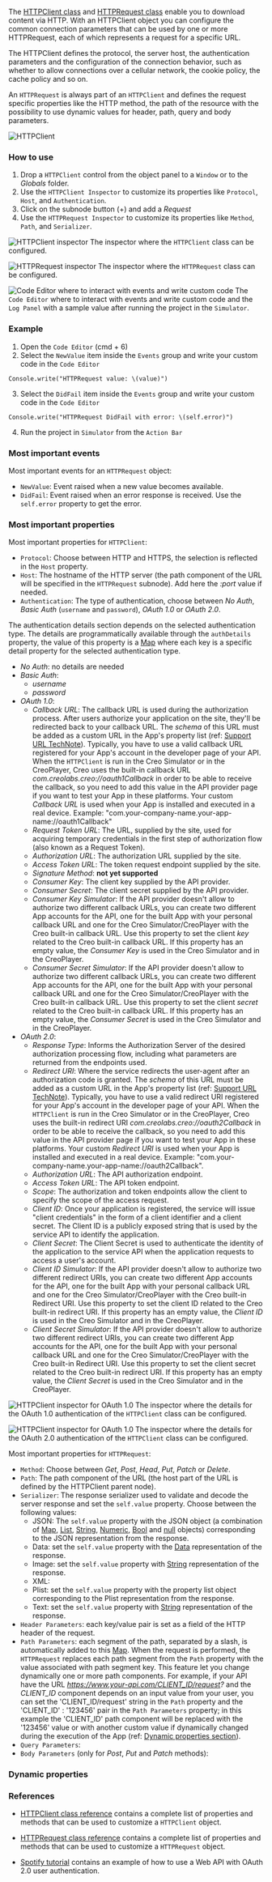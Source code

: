 The [HTTPClient class](../classes/HTTPClient.html) and [HTTPRequest class](../classes/HTTPRequest.html) enable you to download content via HTTP. With an HTTPClient object you can configure the common connection parameters that can be used by one or more HTTPRequest, each of which represents a request for a specific URL.

The HTTPClient defines the protocol, the server host, the authentication parameters and the configuration of the connection behavior, such as whether to allow connections over a cellular network, the cookie policy, the cache policy and so on.

An `HTTPRequest` is always part of an `HTTPClient` and defines the request specific properties like the HTTP method, the path of the resource with the possibility to use dynamic values for header, path, query and body parameters.

![HTTPClient](images/HTTPClient_main.png)

### How to use
1. Drop a `HTTPClient` control from the object panel to a `Window` or to the _Globals_ folder.
2. Use the `HTTPClient Inspector` to customize its properties like `Protocol`, `Host`, and `Authentication`.
3. Click on the subnode button (+) and add a _Request_
4. Use the `HTTPRequest Inspector` to customize its properties like `Method`, `Path`, and `Serializer`.

![`HTTPClient` inspector](images/HTTPClient_inspector.png)
The inspector where the `HTTPClient` class can be configured.

![`HTTPRequest` inspector](images/HTTPRequest_inspector.png)
The inspector where the `HTTPRequest` class can be configured.

![`Code Editor` where to interact with events and write custom code](images/HTTPRequest_code.png)
The `Code Editor` where to interact with events and write custom code and the `Log Panel` with a sample value after running the project in the `Simulator`.

### Example
1. Open the `Code Editor` (cmd + 6)
2. Select the `NewValue` item inside the `Events` group and write your custom code in the `Code Editor`
```
Console.write("HTTPRequest value: \(value)")
```
3. Select the `DidFail` item inside the `Events` group and write your custom code in the `Code Editor`
```
Console.write("HTTPRequest DidFail with error: \(self.error)")
```
4. Run the project in `Simulator` from the `Action Bar`

### Most important events
Most important events for an `HTTPRequest` object:
- `NewValue`: Event raised when a new value becomes available.
- `DidFail`: Event raised when an error response is received. Use the `self.error` property to get the error.

### Most important properties
Most important properties for `HTTPClient`:
- `Protocol`: Choose between HTTP and HTTPS, the selection is reflected in the `Host` property.
- `Host`: The hostname of the HTTP server (the path component of the URL will be specified in the `HTTPRequest` subnode). Add here the _:port_ value if needed.
- `Authentication`: The type of authentication, choose between _No Auth_, _Basic Auth_ (`username` and `password`), _OAuth 1.0_ or _OAuth 2.0_.

The authentication details section depends on the selected authentication type.
The details are programmatically available through the `authDetails` property, the value of this property is a [Map](../gravity/map.html) where each key is a specific detail property for the selected authentication type.

- _No Auth_: no details are needed
- _Basic Auth_:
    - _username_
    - _password_
- _OAuth 1.0_:
    - _Callback URL_: The callback URL is used during the authorization process. After users authorize your application on the site, they'll be redirected back to your callback URL. The _schema_ of this URL must be added as a custom URL in the App's property list (ref: [Support URL TechNote](https://docs.creolabs.com/technotes/open-url.html)). Typically, you have to use a valid callback URL registered for your App's account in the developer page of your API. When the `HTTPClient` is run in the Creo Simulator or in the CreoPlayer, Creo uses the built-in callback URL *com.creolabs.creo://oauth1Callback* in order to be able to receive the callback, so you need to add this value in the API provider page if you want to test your App in these platforms. Your custom _Callback URL_ is used when your App is installed and executed in a real device. Example: "com.your-company-name.your-app-name://oauth1Callback"
    - _Request Token URL_: The URL, supplied by the site, used for acquiring temporary credentials in the first step of authorization flow (also known as a Request Token).
    - _Authorization URL_: The authorization URL supplied by the site.
    - _Access Token URL_: The token request endpoint supplied by the site.
    - _Signature Method_: **not yet supported**
    - _Consumer Key_: The client key supplied by the API provider.
    - _Consumer Secret_: The client secret supplied by the API provider.
    - _Consumer Key Simulator_: If the API provider doesn't allow to authorize two different callback URLs, you can create two different App accounts for the API, one for the built App with your personal callback URL and one for the Creo Simulator/CreoPlayer with the Creo built-in callback URL. Use this property to set the client _key_ related to the Creo built-in callback URL. If this property has an empty value, the _Consumer Key_ is used in the Creo Simulator and in the CreoPlayer.
    - _Consumer Secret Simulator_: If the API provider doesn't allow to authorize two different callback URLs, you can create two different App accounts for the API, one for the built App with your personal callback URL and one for the Creo Simulator/CreoPlayer with the Creo built-in callback URL. Use this property to set the client _secret_ related to the Creo built-in callback URL. If this property has an empty value, the _Consumer Secret_ is used in the Creo Simulator and in the CreoPlayer.
- _OAuth 2.0_:
    - _Response Type_: Informs the Authorization Server of the desired authorization processing flow, including what parameters are returned from the endpoints used.
    - _Redirect URI_: Where the service redirects the user-agent after an authorization code is granted. The _schema_ of this URL must be added as a custom URL in the App's property list (ref: [Support URL TechNote](https://docs.creolabs.com/technotes/open-url.html)). Typically, you have to use a valid redirect URI registered for your App's account in the developer page of your API. When the `HTTPClient` is run in the Creo Simulator or in the CreoPlayer, Creo uses the built-in redirect URI *com.creolabs.creo://oauth2Callback* in order to be able to receive the callback, so you need to add this value in the API provider page if you want to test your App in these platforms. Your custom _Redirect URI_ is used when your App is installed and executed in a real device. Example: "com.your-company-name.your-app-name://oauth2Callback".
    - _Authorization URL_: The API authorization endpoint.
    - _Access Token URL_: The API token endpoint.
    - _Scope_: The authorization and token endpoints allow the client to specify the
   scope of the access request.
    - _Client ID_: Once your application is registered, the service will issue "client credentials" in the form of a client identifier and a client secret. The Client ID is a publicly exposed string that is used by the service API to identify the application.
    - _Client Secret_: The Client Secret is used to authenticate the identity of the application to the service API when the application requests to access a user's account.
    - _Client ID Simulator_: If the API provider doesn't allow to authorize two different redirect URIs, you can create two different App accounts for the API, one for the built App with your personal callback URL and one for the Creo Simulator/CreoPlayer with the Creo built-in Redirect URI. Use this property to set the client ID related to the Creo built-in redirect URI. If this property has an empty value, the _Client ID_ is used in the Creo Simulator and in the CreoPlayer.
    - _Client Secret Simulator_: If the API provider doesn't allow to authorize two different redirect URIs, you can create two different App accounts for the API, one for the built App with your personal callback URL and one for the Creo Simulator/CreoPlayer with the Creo built-in Redirect URI. Use this property to set the client secret related to the Creo built-in redirect URI. If this property has an empty value, the _Client Secret_ is used in the Creo Simulator and in the CreoPlayer.

![`HTTPClient` inspector for OAuth 1.0](images/HTTPClient_OAuth1.0.png)
The inspector where the details for the OAuth 1.0 authentication of the `HTTPClient` class can be configured.

![`HTTPClient` inspector for OAuth 1.0](images/HTTPClient_OAuth2.0.png)
The inspector where the details for the OAuth 2.0 authentication of the `HTTPClient` class can be configured.

Most important properties for `HTTPRequest`:
- `Method`: Choose between _Get_, _Post_, _Head_, _Put_, _Patch_ or _Delete_.
- `Path`: The path component of the URL (the host part of the URL is defined by the HTTPClient parent node).
- `Serializer`: The response serializer used to validate and decode the server response and set the `self.value` property. Choose between the following values:
    - JSON: The `self.value` property with the JSON object (a combination of [Map](../gravity/map.html), [List](../gravity/list.html), [String](../gravity/types.html), [Numeric](../gravity/types.html), [Bool](../gravity/types.html) and [null](../gravity/types.html) objects) corresponding to the JSON representation from the response.
    - Data: set the `self.value` property with the [Data](../classes/Data.html) representation of the response.
    - Image: set the `self.value` property with [String](../gravity/types.html) representation of the response.
    - XML:
    - Plist: set the `self.value` property with the property list object corresponding to the Plist representation from the response.
    - Text: set  the `self.value` property with [String](../gravity/types.html) representation of the response.
- `Header Parameters`: each key/value pair is set as a field of the HTTP header of the request.
- `Path Parameters`: each segment of the path, separated by a slash, is automatically added to this [Map](../gravity/map.html). When the request is performed, the `HTTPRequest` replaces each path segment from the `Path` property with the value associated with path segment key. This feature let you change dynamically one or more path components. For example, if your API have the URL _https://www.your-api.com/CLIENT_ID/request?_ and the _CLIENT_ID_ component depends on an input value from your user, you can set the 'CLIENT_ID/request' string in the `Path` property and the 'CLIENT_ID' : '123456' pair in the `Path Parameters` property; in this example the 'CLIENT_ID' path component will be replaced with the '123456' value or with another custom value if dynamically changed during the execution of the App (ref: [Dynamic properties section](#Dynamic-properties)).
- `Query Parameters`:
- `Body Parameters` (only for _Post_, _Put_ and _Patch_ methods):


### <a id="Dynamic-properties"></a>Dynamic properties



### References
- [HTTPClient class reference](../classes/HTTPClient.html) contains a complete list of properties and methods that can be used to customize a `HTTPClient` object.
- [HTTPRequest class reference](../classes/HTTPRequest.html) contains a complete list of properties and methods that can be used to customize a `HTTPRequest` object.

- [Spotify tutorial](../tutorials/spotify.html) contains an example of how to use a Web API with OAuth 2.0 user authentication.
